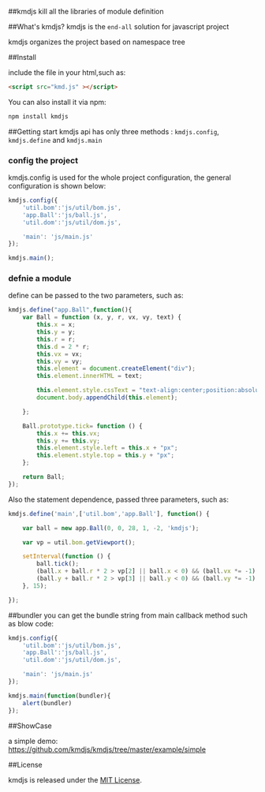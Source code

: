 ##kmdjs
kill all the libraries of module definition

##What's kmdjs?
kmdjs is the `end-all`  solution for javascript project

kmdjs organizes the project based on namespace tree

##Install

include the file in your html,such as:

```html
<script src="kmd.js" ></script>
```

You can also install it via  npm:

```html
npm install kmdjs
```

##Getting start
kmdjs api has only three methods : `kmdjs.config`, `kmdjs.define` and `kmdjs.main`
### config the project
kmdjs.config is used for the whole project configuration, the general configuration is shown below:

```javascript
kmdjs.config({
    'util.bom':'js/util/bom.js',
    'app.Ball':'js/ball.js',
    'util.dom':'js/util/dom.js',

    'main': 'js/main.js'
});

kmdjs.main();
```

### defnie a module
define can be passed to the two parameters, such as:

```javascript
kmdjs.define("app.Ball",function(){
    var Ball = function (x, y, r, vx, vy, text) {
        this.x = x;
        this.y = y;
        this.r = r;
        this.d = 2 * r;
        this.vx = vx;
        this.vy = vy;
        this.element = document.createElement("div");
        this.element.innerHTML = text;

        this.element.style.cssText = "text-align:center;position:absolute; -moz-border-radius:" + this.d + "px; border-radius: " + this.d + "px; width: " + this.d + "px; height: " + this.d + "px;background-color:green;line-height:" + this.d + "px;color:white;";
        document.body.appendChild(this.element);

    };

    Ball.prototype.tick= function () {
        this.x += this.vx;
        this.y += this.vy;
        this.element.style.left = this.x + "px";
        this.element.style.top = this.y + "px";
    };

    return Ball;
});
```

Also the statement dependence, passed three parameters, such as:

```javascript
kmdjs.define('main',['util.bom','app.Ball'], function() {

    var ball = new app.Ball(0, 0, 28, 1, -2, 'kmdjs');

    var vp = util.bom.getViewport();

    setInterval(function () {
        ball.tick();
        (ball.x + ball.r * 2 > vp[2] || ball.x < 0) && (ball.vx *= -1);
        (ball.y + ball.r * 2 > vp[3] || ball.y < 0) && (ball.vy *= -1);
    }, 15);

});
```

##bundler
you can get the bundle string from main callback method such as blow code:

```javascript
kmdjs.config({
    'util.bom':'js/util/bom.js',
    'app.Ball':'js/ball.js',
    'util.dom':'js/util/dom.js',

    'main': 'js/main.js'
});

kmdjs.main(function(bundler){
    alert(bundler)
});
```   

##ShowCase

a simple demo: https://github.com/kmdjs/kmdjs/tree/master/example/simple


##License

kmdjs is released under the [MIT License](http://opensource.org/licenses/MIT).
